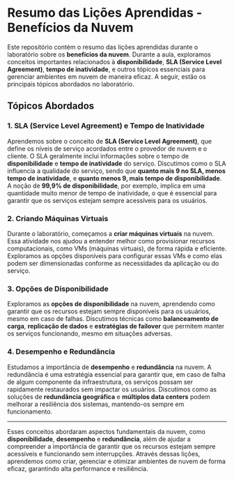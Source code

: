 # Resumo das Lições Aprendidas - Benefícios da Nuvem

Este repositório contém o resumo das lições aprendidas durante o laboratório sobre os **benefícios da nuvem**. Durante a aula, exploramos conceitos importantes relacionados à **disponibilidade**, **SLA (Service Level Agreement)**, **tempo de inatividade**, e outros tópicos essenciais para gerenciar ambientes em nuvem de maneira eficaz. A seguir, estão os principais tópicos abordados no laboratório.

## Tópicos Abordados

### 1. SLA (Service Level Agreement) e Tempo de Inatividade
Aprendemos sobre o conceito de **SLA (Service Level Agreement)**, que define os níveis de serviço acordados entre o provedor de nuvem e o cliente. O SLA geralmente inclui informações sobre o tempo de **disponibilidade** e **tempo de inatividade** do serviço. Discutimos como o SLA influencia a qualidade do serviço, sendo que **quanto mais 9 no SLA, menos tempo de inatividade**, e **quanto menos 9, mais tempo de disponibilidade**. A noção de **99,9% de disponibilidade**, por exemplo, implica em uma quantidade muito menor de tempo de inatividade, o que é essencial para garantir que os serviços estejam sempre acessíveis para os usuários.

### 2. Criando Máquinas Virtuais
Durante o laboratório, começamos a **criar máquinas virtuais** na nuvem. Essa atividade nos ajudou a entender melhor como provisionar recursos computacionais, como VMs (máquinas virtuais), de forma rápida e eficiente. Exploramos as opções disponíveis para configurar essas VMs e como elas podem ser dimensionadas conforme as necessidades da aplicação ou do serviço.

### 3. Opções de Disponibilidade
Exploramos as **opções de disponibilidade** na nuvem, aprendendo como garantir que os recursos estejam sempre disponíveis para os usuários, mesmo em caso de falhas. Discutimos técnicas como **balanceamento de carga**, **replicação de dados** e **estratégias de failover** que permitem manter os serviços funcionando, mesmo em situações adversas.

### 4. Desempenho e Redundância
Estudamos a importância de **desempenho** e **redundância** na nuvem. A redundância é uma estratégia essencial para garantir que, em caso de falha de algum componente da infraestrutura, os serviços possam ser rapidamente restaurados sem impactar os usuários. Discutimos como as soluções de **redundância geográfica** e **múltiplos data centers** podem melhorar a resiliência dos sistemas, mantendo-os sempre em funcionamento.

---

Esses conceitos abordaram aspectos fundamentais da nuvem, como **disponibilidade**, **desempenho** e **redundância**, além de ajudar a compreender a importância de garantir que os recursos estejam sempre acessíveis e funcionando sem interrupções. Através dessas lições, aprendemos como criar, gerenciar e otimizar ambientes de nuvem de forma eficaz, garantindo alta performance e resiliência.
